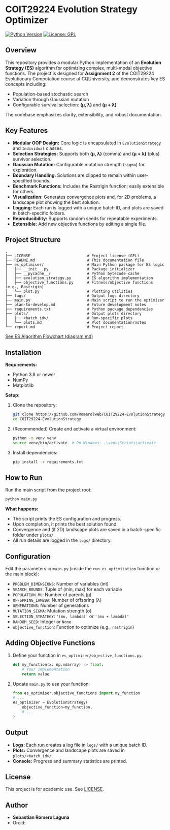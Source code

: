 # COIT29224 Evolution Strategy Optimizer

[![Python Version](https://img.shields.io/badge/python-3.8+-blue.svg)](https://www.python.org/downloads/)
[![License: GPL](https://img.shields.io/badge/License-GPL-yellow.svg)](https://opensource.org/licenses/GPL) 

## Overview

This repository provides a modular Python implementation of an **Evolution Strategy (ES)** algorithm for optimizing complex, multi-modal objective functions. The project is designed for **Assignment 2** of the COIT29224 Evolutionary Computation course at CQUniversity, and demonstrates key ES concepts including:
- Population-based stochastic search
- Variation through Gaussian mutation
- Configurable survival selection: **(μ, λ)** and **(μ + λ)**

The codebase emphasizes clarity, extensibility, and robust documentation.

## Key Features

- **Modular OOP Design:** Core logic is encapsulated in `EvolutionStrategy` and `Individual` classes.
- **Selection Strategies:** Supports both **(μ, λ)** (comma) and **(μ + λ)** (plus) survivor selection.
- **Gaussian Mutation:** Configurable mutation strength (`sigma`) for exploration.
- **Boundary Handling:** Solutions are clipped to remain within user-specified bounds.
- **Benchmark Functions:** Includes the Rastrigin function; easily extensible for others.
- **Visualization:** Generates convergence plots and, for 2D problems, a landscape plot showing the best solution.
- **Logging:** Each run is logged with a unique batch ID, and plots are saved in batch-specific folders.
- **Reproducibility:** Supports random seeds for repeatable experiments.
- **Extensible:** Add new objective functions by editing a single file.

## Project Structure

```
.
├── LICENSE                         # Project license (GPL)
├── README.md                       # This documentation file
├── es_optimiser/                   # Main Python package for ES logic
│   ├── __init__.py                 # Package initializer
│   ├── __pycache__/                # Python bytecode cache
│   ├── evolution_strategy.py       # ES algorithm implementation
│   ├── objective_functions.py      # Fitness/objective functions (e.g., Rastrigin)
│   └── plot.py                     # Plotting utilities
├── logs/                           # Output logs directory
├── main.py                         # Main script to run the optimizer
├── plan-to-develop.md              # Future development notes
├── requirements.txt                # Python package dependencies
├── plots/                          # Output plots directory
│   ├── <batch_id>/                 # Run-specific plots
│   └── plots.md                    # Plot documentation/notes
└── report.md                       # Project report
```

[See ES Algorithm Flowchart (diagram.md)](diagram.md)


## Installation

**Requirements:**
- Python 3.8 or newer
- NumPy
- Matplotlib

**Setup:**
1. Clone the repository:
    ```bash
    git clone https://github.com/Romerolweb/COIT29224-EvolutionStrategy.git
    cd COIT29224-EvolutionStrategy
    ```
2. (Recommended) Create and activate a virtual environment:
    ```bash
    python -m venv venv
    source venv/bin/activate  # On Windows: .\venv\Scripts\activate
    ```
3. Install dependencies:
    ```bash
    pip install -r requirements.txt
    ```

## How to Run

Run the main script from the project root:
```bash
python main.py
```
**What happens:**
- The script prints the ES configuration and progress.
- Upon completion, it prints the best solution found.
- Convergence and (if 2D) landscape plots are saved in a batch-specific folder under `plots/`.
- All run details are logged in the `logs/` directory.

## Configuration

Edit the parameters in `main.py` (inside the `run_es_optimization` function or the main block):

- `PROBLEM_DIMENSIONS`: Number of variables (int)
- `SEARCH_BOUNDS`: Tuple of (min, max) for each variable
- `POPULATION_MU`: Number of parents (μ)
- `OFFSPRING_LAMBDA`: Number of offspring (λ)
- `GENERATIONS`: Number of generations
- `MUTATION_SIGMA`: Mutation strength (σ)
- `SELECTION_STRATEGY`: `'(mu, lambda)'` or `'(mu + lambda)'`
- `RANDOM_SEED`: Integer or `None`
- `objective_function`: Function to optimize (e.g., `rastrigin`)

## Adding Objective Functions

1. Define your function in `es_optimiser/objective_functions.py`:
    ```python
    def my_function(x: np.ndarray) -> float:
        # Your implementation
        return value
    ```
2. Update `main.py` to use your function:
    ```python
    from es_optimiser.objective_functions import my_function
    # ...
    es_optimizer = EvolutionStrategy(
        objective_function=my_function,
        # ...
    )
    ```


## Output

- **Logs:** Each run creates a log file in `logs/` with a unique batch ID.
- **Plots:** Convergence and landscape plots are saved in `plots/<batch_id>/`.
- **Console:** Progress and summary statistics are printed.

## License

This project is for academic use. See [LICENSE](./LICENSE).

## Author

- **Sebastian Romero Laguna**
- Orcid:
